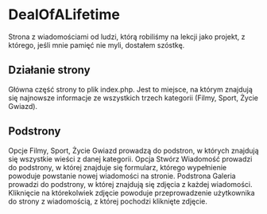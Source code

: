 # DealOfALifetime
Strona z wiadomościami od ludzi, którą robiliśmy na lekcji jako projekt, z którego, jeśli mnie pamięć nie myli, dostałem szóstkę.

## Działanie strony
Główna część strony to plik index.php. Jest to miejsce, na którym znajdują się najnowsze informacje ze wszystkich trzech kategorii (Filmy, Sport, Życie Gwiazd).

## Podstrony
Opcje Filmy, Sport, Życie Gwiazd prowadzą do podstron, w których znajdują się wszystkie wieści z danej kategorii. 
Opcja Stwórz Wiadomość prowadzi do podstrony, w której znajduje się formularz, którego wypełnienie powoduje powstanie nowej wiadomości na stronie.
Podstrona Galeria prowadzi do podstrony, w której znajdują się zdjęcia z każdej wiadomości. Kliknięcie na którekolwiek zdjęcie powoduje przeprowadzenie użytkownika do strony z wiadomością, z której pochodzi kliknięte zdjęcie.
